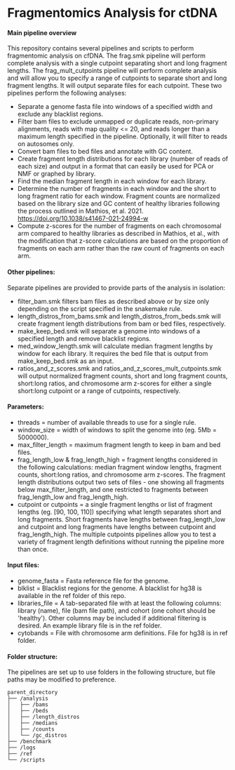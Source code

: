 # Fragmentomics Analysis for ctDNA

#### Main pipeline overview
This repository contains several pipelines and scripts to perform fragmentomic analysis on cfDNA. The frag.smk pipeline will perform complete analysis with a single cutpoint separating short and long fragment lengths. The frag_mult_cutpoints pipeline will perform complete analysis and will allow you to specify a range of cutpoints to separate short and long fragment lengths. It will output separate files for each cutpoint. These two pipelines perform the following analyses:
- Separate a genome fasta file into windows of a specified width and exclude any blacklist regions.
- Filter bam files to exclude unmapped or duplicate reads, non-primary alignments, reads with map quality <= 20, and reads longer than a maximum length specified in the pipeline. Optionally, it will filter to reads on autosomes only.
- Convert bam files to bed files and annotate with GC content.
- Create fragment length distributions for each library (number of reads of each size) and output in a format that can easily be used for PCA or NMF or graphed by library.
- Find the median fragment length in each window for each library.
- Determine the number of fragments in each window and the short to long fragment ratio for each window. Fragment counts are normalized based on the library size and GC content of healthy libraries following the process outlined in Mathios, et al. 2021. https://doi.org/10.1038/s41467-021-24994-w
- Compute z-scores for the number of fragments on each chromosomal arm compared to healthy libraries as described in Mathios, et al., with the modification that z-score calculations are based on the proportion of fragments on each arm rather than the raw count of fragments on each arm.

#### Other pipelines:
Separate pipelines are provided to provide parts of the analysis in isolation:
- filter_bam.smk filters bam files as described above or by size only depending on the script specified in the snakemake rule.
- length_distros_from_bams.smk and length_distros_from_beds.smk will create fragment length distributions from bam or bed files, respectively.
- make_keep_bed.smk will separate a genome into windows of a specified length and remove blacklist regions.
- med_window_length.smk will calculate median fragment lengths by window for each library. It requires the bed file that is output from make_keep_bed.smk as an input.
- ratios_and_z_scores.smk and ratios_and_z_scores_mult_cutpoints.smk will output normalized fragment counts, short and long fragment counts, short:long ratios, and chromosome arm z-scores for either a single short:long cutpoint or a range of cutpoints, respectively.

#### Parameters:
- threads = number of available threads to use for a single rule.
- window_size = width of windows to split the genome into (eg. 5Mb = 5000000).
- max_filter_length = maximum fragment length to keep in bam and bed files.
- frag_length_low & frag_length_high = fragment lengths considered in the following calculations: median fragment window lengths, fragment counts, short:long ratios, and chromosome arm z-scores. The fragment length distributions output two sets of files - one showing all fragments below max_filter_length, and one restricted to fragments between frag_length_low and frag_length_high.
- cutpoint or cutpoints = a single fragment lengths or list of fragment lengths (eg. \[90, 100, 110]) specifying what length separates short and long fragments. Short fragments have lengths between frag_length_low and cutpoint and long fragments have lengths between cutpoint and frag_length_high. The multiple cutpoints pipelines allow you to test a variety of fragment length definitions without running the pipeline more than once.

#### Input files:
- genome_fasta = Fasta reference file for the genome.
- blklist = Blacklist regions for the genome. A blacklist for hg38 is available in the ref folder of this repo.
- libraries_file = A tab-separated file with at least the following columns: library (name), file (bam file path), and cohort (one cohort should be 'healthy'). Other columns may be included if additional filtering is desired. An example library file is in the ref folder.
- cytobands = File with chromosome arm definitions. File for hg38 is in ref folder.

#### Folder structure:
The pipelines are set up to use folders in the following structure, but file paths may be modified to preference.

    parent_directory
    ├── /analysis
    │   ├── /bams
    │   ├── /beds
    │   ├── /length_distros
    │   ├── /medians
    │   ├── /counts
    │   └── /gc_distros
    ├── /benchmark
    ├── /logs
    ├── /ref
    └── /scripts


